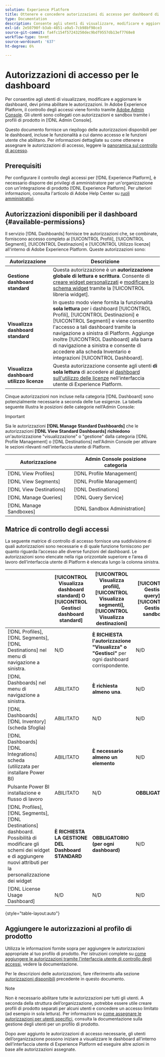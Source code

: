 ```yaml
---
solution: Experience Platform
title: Ottenere e concedere autorizzazioni di accesso per dashboard di Experience Platform
type: Documentation
description: Consente agli utenti di visualizzare, modificare e aggiornare dashboard di Experience Platform tramite Adobe Admin Console.
exl-id: 2e50790f-b3ab-4851-a9a5-7cb98bf98ce3
source-git-commit: fa4fc154f57243250dec9bdf9557db13ef7768e8
workflow-type: tm+mt
source-wordcount: '637'
ht-degree: 6%

---
```


# Autorizzazioni di accesso per le dashboard

Per consentire agli utenti di visualizzare, modificare e aggiornare le dashboard, devi prima abilitare le autorizzazioni. In Adobe Experience Platform, il controllo degli accessi viene fornito tramite [Adobe Admin Console](https://adminconsole.adobe.com/). Gli utenti sono collegati con autorizzazioni e sandbox tramite i profili di prodotto in [!DNL Admin Console].

Questo documento fornisce un riepilogo delle autorizzazioni disponibili per le dashboard, incluse le funzionalità a cui danno accesso e le funzioni utente che abilitano. Per informazioni dettagliate su come ottenere e assegnare le autorizzazioni di accesso, leggere la [panoramica sul controllo di accesso](../access-control/home.md).

## Prerequisiti

Per configurare il controllo degli accessi per [!DNL Experience Platform], è necessario disporre dei privilegi di amministratore per un&#39;organizzazione con un&#39;integrazione di prodotto [!DNL Experience Platform]. Per ulteriori informazioni, consulta l&#39;articolo di Adobe Help Center su [ruoli amministrativi](https://helpx.adobe.com/it/enterprise/using/admin-roles.html).

## Autorizzazioni disponibili per il dashboard {#available-permissions}

Il servizio [!DNL Dashboards] fornisce tre autorizzazioni che, se combinate, forniscono accesso completo ai [!UICONTROL Profili], [!UICONTROL Segmenti], [!UICONTROL Destinazioni] e [!UICONTROL Utilizzo licenze] all&#39;interno di Adobe Experience Platform. Queste autorizzazioni sono:

| Autorizzazione | Descrizione |
|---|---|
| **Gestione dashboard standard** | Questa autorizzazione è un **autorizzazione globale di lettura e scrittura**. Consente di [creare widget personalizzati](./customize/custom-widgets.md) e [modificare lo schema widget](./customize/edit-schema.md) tramite la [!UICONTROL libreria widget]. |
| **Visualizza dashboard standard** | In questo modo viene fornita la funzionalità **sola lettura** per i dashboard [!UICONTROL Profili], [!UICONTROL Destinazioni] e [!UICONTROL Segmenti] e viene consentito l&#39;accesso a tali dashboard tramite la navigazione a sinistra di Platform. Aggiunge inoltre [!UICONTROL Dashboard] alla barra di navigazione a sinistra e consente di accedere alla scheda Inventario e integrazioni [!UICONTROL Dashboard]. |
| **Visualizza dashboard utilizzo licenze** | Questa autorizzazione consente agli utenti **di sola lettura** di accedere al [dashboard sull&#39;utilizzo delle licenze](./guides/license-usage.md) nell&#39;interfaccia utente di Experience Platform. |

Cinque autorizzazioni non incluse nella categoria [!DNL Dashboard] sono potenzialmente necessarie a seconda delle tue esigenze. La tabella seguente illustra le posizioni delle categorie nell’Admin Console:

>[!IMPORTANT]
>
>Sia le autorizzazioni **[!DNL Manage Standard Dashboards]** che le autorizzazioni **[!DNL View Standard Dashboards]** **richiedono** un&#39;autorizzazione &quot;visualizzazione&quot; o &quot;gestione&quot; dalla categoria [!DNL Profile Management] o [!DNL Destinations] nell&#39;Admin Console per attivare le sezioni rilevanti nell&#39;interfaccia utente di Platform.

| Autorizzazione | Admin Console posizione categoria |
|---|---|
| [!DNL View Profiles] | [!DNL Profile Management] |
| [!DNL View Segments] | [!DNL Profile Management] |
| [!DNL View Destinations] | [!DNL Destinations] |
| [!DNL Manage Queries] | [!DNL Query Service] |
| [!DNL Manage Sandboxes] | [!DNL Sandbox Administration] |

## Matrice di controllo degli accessi

La seguente matrice di controllo di accesso fornisce una suddivisione di quali autorizzazioni sono necessarie e di quale funzione forniscono per quanto riguarda l’accesso alle diverse funzioni del dashboard. Le autorizzazioni sono elencate nella riga orizzontale superiore e l’area di lavoro dell’interfaccia utente di Platform è elencata lungo la colonna sinistra.

|   | [!UICONTROL Visualizza dashboard standard] O [!UICONTROL Gestisci dashboard standard] | [!UICONTROL Visualizza profili],<br/>[!UICONTROL Visualizza segmenti],<br/> [!UICONTROL Visualizza destinazioni] | [!UICONTROL Gestisci query] e [!UICONTROL Gestisci sandbox] | [!UICONTROL Visualizza dashboard utilizzo licenze] |
|---|---|---|---|---|
| [!DNL Profiles],<br/>[!DNL Segments],<br/>[!DNL Destinations] nel menu di navigazione a sinistra. | N/D | **È RICHIESTA l&#39;autorizzazione &quot;Visualizza&quot; o &quot;Gestisci&quot;** per ogni dashboard corrispondente. | N/D | N/D |
| [!DNL Dashboards] nel menu di navigazione a sinistra. | ABILITATO | **È richiesta almeno una**. | N/D | N/D |
| [!DNL Dashboards] [!DNL Inventory] <br/>(scheda Sfoglia) | ABILITATO | N/D | N/D | N/D |
| [!DNL Dashboards] [!DNL Integrations] scheda <br/> (utilizzata per installare Power BI) | ABILITATO | **È necessario almeno un elemento** | N/D | N/D |
| Pulsante Power BI installazione e flusso di lavoro | ABILITATO | N/D | **OBBLIGATORIO** | N/D |
| [!DNL Profiles],<br/>[!DNL Segments],<br/>[!DNL Destinations] dashboard.<br/>Possibilità di modificare gli schemi dei widget e di aggiungere nuovi attributi per la personalizzazione dei widget | **È RICHIESTA LA GESTIONE DEL Dashboard STANDARD** | **OBBLIGATORIO (per ogni dashboard)** | N/D | N/D |
| [!DNL License Usage Dashboard] | N/D | N/D | N/D | ABILITATO |

{style="table-layout:auto"}

## Aggiungere le autorizzazioni al profilo di prodotto

Utilizza le informazioni fornite sopra per aggiungere le autorizzazioni appropriate al tuo profilo di prodotto. Per istruzioni complete su [come aggiungere le autorizzazioni tramite l&#39;interfaccia utente di controllo degli accessi](../access-control/ui/permissions.md), vedere la documentazione.

Per le descrizioni delle autorizzazioni, fare riferimento alla sezione [autorizzazioni disponibili](#available-permissions) precedente in questo documento.

>[!NOTE]
>
>Non è necessario abilitare tutte le autorizzazioni per tutti gli utenti. A seconda della struttura dell’organizzazione, potrebbe essere utile creare profili di prodotto separati per alcuni utenti e concedere un accesso limitato (ad esempio in sola lettura). Per informazioni su [come assegnare le autorizzazioni per utenti specifici](../access-control/ui/users.md), consulta la documentazione sulla gestione degli utenti per un profilo di prodotto.

Dopo aver aggiunto le autorizzazioni di accesso necessarie, gli utenti dell’organizzazione possono iniziare a visualizzare le dashboard all’interno dell’interfaccia utente di Experience Platform ed eseguire altre azioni in base alle autorizzazioni assegnate.
